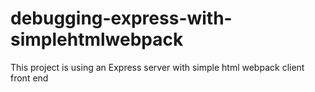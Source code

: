 # debugging-express-with-simplehtmlwebpack
This project is using an Express server with simple html webpack client front end
